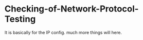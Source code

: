 # Checking-of-Network-Protocol-Testing
It is basically for the IP config. much more things will here.
